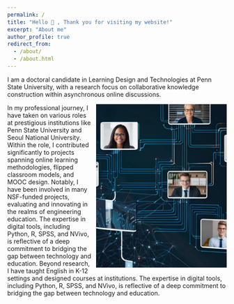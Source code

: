 ```yaml
---
permalink: /
title: "Hello 👋 , Thank you for visiting my website!"
excerpt: "About me"
author_profile: true
redirect_from: 
  - /about/
  - /about.html
---
```


I am a doctoral candidate in Learning Design and Technologies at Penn State University, with a research focus on collaborative knowledge construction within asynchronous online discussions. 


<img src="images/2virtualclass.png" alt="Virtual Class" style="float:right; margin-left:10px;" width="300px">
In my professional journey, I have taken on various roles at prestigious institutions like Penn State University and Seoul National University. Within the role, I contributed significantly to projects spanning online learning methodologies, flipped classroom models, and MOOC design. Notably, I have been involved in many NSF-funded projects, evaluating and innovating in the realms of engineering education. The expertise in digital tools, including Python, R, SPSS, and NVivo, is reflective of a deep commitment to bridging the gap between technology and education. Beyond research, I have taught English in K-12 settings and designed courses at institutions. The expertise in digital tools, including Python, R, SPSS, and NVivo, is reflective of a deep commitment to bridging the gap between technology and education.


